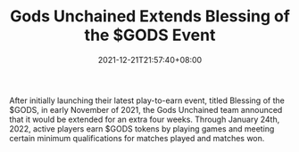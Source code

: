 ﻿---
title: "Gods Unchained Extends Blessing of the $GODS Event"
date: 2021-12-21T21:57:40+08:00
lastmod: 2021-12-21T16:45:40+08:00
draft: false
authors: ["Felicia"]
description: "After initially launching their latest play-to-earn event, titled Blessing of the $GODS, in early November of 2021, the Gods Unchained team announced that it would be extended for an extra four weeks. Through January 24th, 2022, active players earn $GODS tokens by playing games and meeting certain minimum qualifications for matches played and matches won."
featuredImage: "gods-unchained-extends-blessing-of-the-gods-event.png"
tags: ["Virtual World","Play to Earn"]
categories: ["news"]
news: ["Virtual World"]
weight: 
lightgallery: true
pinned: false
recommend: false
recommend1: false
---

After initially launching their latest play-to-earn event, titled Blessing of the $GODS, in early November of 2021, the Gods Unchained team announced that it would be extended for an extra four weeks. Through January 24th, 2022, active players earn $GODS tokens by playing games and meeting certain minimum qualifications for matches played and matches won.

<!--more-->

